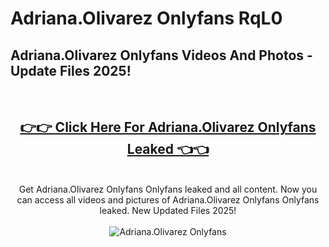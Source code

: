 # Adriana.Olivarez Onlyfans RqL0

<h2>Adriana.Olivarez Onlyfans Videos And Photos - Update Files 2025!</h2>
<br>
<div align="center">
<h2><a href="https://213.232.235.80/live/video.php?q=adriana.olivarez-onlyfans" rel="nofollow">👉👉 Click Here For Adriana.Olivarez Onlyfans Leaked 👈👈</a></h2>

<br>
Get Adriana.Olivarez Onlyfans Onlyfans leaked and all content. Now you can access all videos and pictures of Adriana.Olivarez Onlyfans Onlyfans leaked. New Updated Files 2025!
<br>
<br>
<a href="https://213.232.235.80/live/video.php?q=adriana.olivarez-onlyfans" rel="nofollow" data-target="animated-image.originalLink"><img src="https://i.imgur.com/dJHk4Zq.gif" alt="Adriana.Olivarez Onlyfans" style="max-width: 100%; display: inline-block;" data-target="animated-image.originalImage"></a>
</div>
<br>
